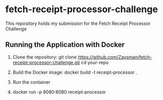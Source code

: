 # fetch-receipt-processor-challenge
This repository holds my submission for the Fetch Receipt Processor Challenge


## Running the Application with Docker

1. Clone the repository:
git clone https://github.com/Zaysman/fetch-receipt-processor-challenge.git
cd your-repo

2. Build the Docker image:
docker build -t receipt-processor .

3. Run the container
4. docker run -p 8080:8080 receipt-processor
